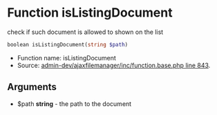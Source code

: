 Function isListingDocument
===========================

check if such document is allowed to shown on the list



```php
boolean isListingDocument(string $path)
```

* Function name: isListingDocument
* Source: [admin-dev/ajaxfilemanager/inc/function.base.php line 843](https://github.com/PrestaShop/PrestaShop/blob/1.5.0.9/admin-dev/ajaxfilemanager/inc/function.base.php#L843).

Arguments
---------

* $path **string** - the path to the document

